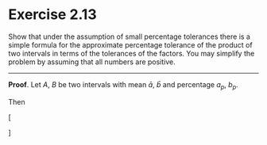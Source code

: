 # Exercise 2.13

Show that under the assumption of small percentage tolerances there is a
simple formula for the approximate percentage tolerance of the product of
two intervals in terms of the tolerances of the factors. You may simplify
the problem by assuming that all numbers are positive.

---

**Proof**. Let $A$, $B$ be two intervals with mean $\bar{a}$, $\bar{b}$ and percentage $a_p$, $b_p$.

Then

\[

\]
